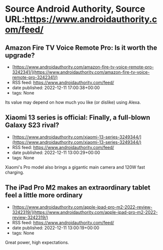 # Source Android Authority, Source URL:https://www.androidauthority.com/feed/

## Amazon Fire TV Voice Remote Pro: Is it worth the upgrade?
 - [https://www.androidauthority.com/amazon-fire-tv-voice-remote-pro-3242341/](https://www.androidauthority.com/amazon-fire-tv-voice-remote-pro-3242341/)
 - RSS feed: https://www.androidauthority.com/feed/
 - date published: 2022-12-11 17:00:38+00:00
 - tags: None

Its value may depend on how much you like (or dislike) using Alexa.

## Xiaomi 13 series is official: Finally, a full-blown Galaxy S23 rival?
 - [https://www.androidauthority.com/xiaomi-13-series-3249344/](https://www.androidauthority.com/xiaomi-13-series-3249344/)
 - RSS feed: https://www.androidauthority.com/feed/
 - date published: 2022-12-11 13:00:29+00:00
 - tags: None

Xiaomi's Pro model also brings a gigantic main camera and 120W fast charging.

## The iPad Pro M2 makes an extraordinary tablet feel a little more ordinary
 - [https://www.androidauthority.com/apple-ipad-pro-m2-2022-review-3242319/](https://www.androidauthority.com/apple-ipad-pro-m2-2022-review-3242319/)
 - RSS feed: https://www.androidauthority.com/feed/
 - date published: 2022-12-11 13:00:19+00:00
 - tags: None

Great power, high expectations.
